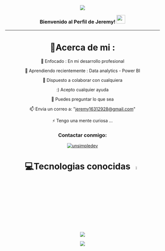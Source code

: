 <h3 align="center">

![](https://capsule-render.vercel.app/api?type=waving&color=gradient&height=100&section=header)


  Bienvenido al Perfil de Jeremy!
  <img src="https://media.giphy.com/media/hvRJCLFzcasrR4ia7z/giphy.gif" width="28">
</h3>


---
<div align="center">
  
# 💫Acerca de mi :
🔭 Enfocado : En mi desarrollo profesional

🌱 Aprendiendo recientemente : Data analytics - Power BI

  👯 Dispuesto a colaborar con cualquiera

  :) Acepto cualquier ayuda

  💬 Puedes preguntar lo que sea

  📫 Envia un correo a: "jeremy16312928@gmail.com"

  ⚡ Tengo una mente curiosa ...


<h3>Contactar conmigo:</h3>
<p>
<a href="https://www.linkedin.com/in/jeremy-antonio-s%C3%A1nchez-gal%C3%A1n-a07a91229/" target="blank"><img align="center" src="https://img.shields.io/badge/LinkedIn-0077B5?style=for-the-badge&logo=linkedin&logoColor=white" alt="unsimpledev"/></a>


# 💻Tecnologias conocidas <img src = "https://media2.giphy.com/media/QssGEmpkyEOhBCb7e1/giphy.gif?cid=ecf05e47a0n3gi1bfqntqmob8g9aid1oyj2wr3ds3mg700bl&rid=giphy.gif" width = 5%> 
  <a href="https://skillicons.dev">
    <img src="https://skillicons.dev/icons?i=py,css,html,sqlite,git,github,vscode,aws,gcp,figma&theme=light" />
  </a>




![](https://capsule-render.vercel.app/api?type=waving&color=gradient&height=100&section=footer)

</div>

